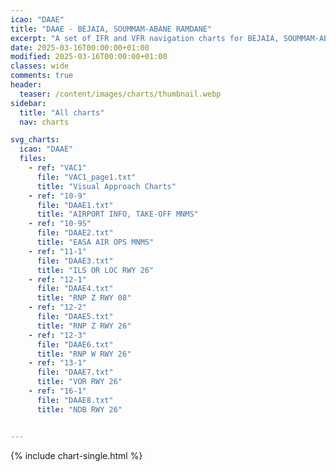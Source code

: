 ```yaml
---
icao: "DAAE" 
title: "DAAE - BEJAIA, SOUMMAM-ABANE RAMDANE"
excerpt: "A set of IFR and VFR navigation charts for BEJAIA, SOUMMAM-ABANE RAMDANE Airport"
date: 2025-03-16T00:00:00+01:00
modified: 2025-03-16T00:00:00+01:00
classes: wide
comments: true
header:
  teaser: /content/images/charts/thumbnail.webp
sidebar:
  title: "All charts"
  nav: charts

svg_charts:
  icao: "DAAE"
  files:
    - ref: "VAC1"
      file: "VAC1_page1.txt"
      title: "Visual Approach Charts"
    - ref: "10-9"
      file: "DAAE1.txt"
      title: "AIRPORT INFO, TAKE-OFF MNMS"
    - ref: "10-9S"
      file: "DAAE2.txt"
      title: "EASA AIR OPS MNMS"
    - ref: "11-1"
      file: "DAAE3.txt"
      title: "ILS OR LOC RWY 26"
    - ref: "12-1"
      file: "DAAE4.txt"
      title: "RNP Z RWY 08"
    - ref: "12-2"
      file: "DAAE5.txt"
      title: "RNP Z RWY 26"
    - ref: "12-3"
      file: "DAAE6.txt"
      title: "RNP W RWY 26"
    - ref: "13-1"
      file: "DAAE7.txt"
      title: "VOR RWY 26"
    - ref: "16-1"
      file: "DAAE8.txt"
      title: "NDB RWY 26"


---
```


{% include chart-single.html %}